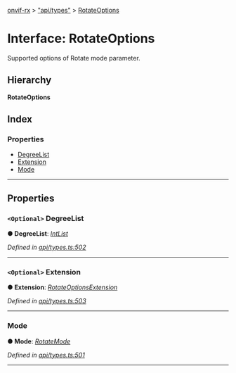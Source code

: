 [onvif-rx](../README.md) > ["api/types"](../modules/_api_types_.md) > [RotateOptions](../interfaces/_api_types_.rotateoptions.md)

# Interface: RotateOptions

Supported options of Rotate mode parameter.

## Hierarchy

**RotateOptions**

## Index

### Properties

* [DegreeList](_api_types_.rotateoptions.md#degreelist)
* [Extension](_api_types_.rotateoptions.md#extension)
* [Mode](_api_types_.rotateoptions.md#mode)

---

## Properties

<a id="degreelist"></a>

### `<Optional>` DegreeList

**● DegreeList**: *[IntList](_api_types_.intlist.md)*

*Defined in [api/types.ts:502](https://github.com/patrickmichalina/onvif-rx/blob/034e4d6/src/api/types.ts#L502)*

___
<a id="extension"></a>

### `<Optional>` Extension

**● Extension**: *[RotateOptionsExtension](_api_types_.rotateoptionsextension.md)*

*Defined in [api/types.ts:503](https://github.com/patrickmichalina/onvif-rx/blob/034e4d6/src/api/types.ts#L503)*

___
<a id="mode"></a>

###  Mode

**● Mode**: *[RotateMode](../enums/_api_types_.rotatemode.md)*

*Defined in [api/types.ts:501](https://github.com/patrickmichalina/onvif-rx/blob/034e4d6/src/api/types.ts#L501)*

___

